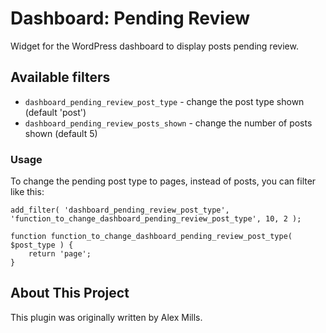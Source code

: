 # Dashboard: Pending Review

Widget for the WordPress dashboard to display posts pending review.

## Available filters

* `dashboard_pending_review_post_type` - change the post type shown (default 'post')
* `dashboard_pending_review_posts_shown` - change the number of posts shown (default 5)

###  Usage

To change the pending post type to pages, instead of posts, you can filter like this:

```
add_filter( 'dashboard_pending_review_post_type', 'function_to_change_dashboard_pending_review_post_type', 10, 2 );

function function_to_change_dashboard_pending_review_post_type( $post_type ) {
	return 'page';
}
```

## About This Project

This plugin was originally written by Alex Mills.
